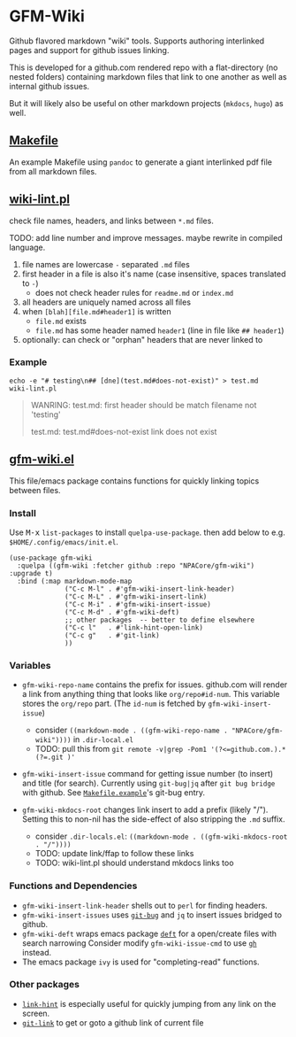 # GFM-Wiki
Github flavored markdown "wiki" tools. Supports authoring interlinked pages and support for github issues linking.


This is developed for a github.com rendered repo with a flat-directory (no nested folders) containing markdown files that link to one another as well as internal github issues.

But it will likely also be useful on other markdown projects (`mkdocs`, `hugo`) as well.

## [Makefile](Makefile.example)
An example Makefile using `pandoc` to generate a giant interlinked pdf file from all markdown files.

## [wiki-lint.pl](wiki-lint.pl)
check file names, headers, and links between `*.md` files.

TODO: add line number and improve messages. maybe rewrite in compiled language.

1. file names are lowercase `-` separated `.md` files
2. first header in a file is also it's name (case insensitive, spaces translated to `-`)
   * does not check header rules for `readme.md` or `index.md`
3. all headers are uniquely named across all files
4. when `[blah][file.md#header1]` is written
   * `file.md` exists
   * `file.md` has some header named `header1` (line in file like `## header1`)
5. optionally: can check or "orphan" headers that are never linked to

### Example
```
echo -e "# testing\n## [dne](test.md#does-not-exist)" > test.md
wiki-lint.pl
```

> WANRING: test.md: first header should be match filename not 'testing'
>
> test.md: test.md#does-not-exist link does not exist 

## [gfm-wiki.el](gfm-wiki.el)

This file/emacs package contains functions for quickly linking topics between files.

### Install
Use <kbd>M-x</kbd> `list-packages` to install `quelpa-use-package`. then add below to e.g. `$HOME/.config/emacs/init.el`. 

```elisp
(use-package gfm-wiki
  :quelpa ((gfm-wiki :fetcher github :repo "NPACore/gfm-wiki") :upgrade t)
  :bind (:map markdown-mode-map
              ("C-c M-l" . #'gfm-wiki-insert-link-header)
              ("C-c M-L" . #'gfm-wiki-insert-link)
              ("C-c M-i" . #'gfm-wiki-insert-issue)
              ("C-c M-d" . #'gfm-wiki-deft)
              ;; other packages  -- better to define elsewhere
              ("C-c l"   . #'link-hint-open-link)
              ("C-c g"   . #'git-link)
              ))
```

### Variables
* `gfm-wiki-repo-name` contains the prefix for issues. github.com will render a link from anything thing that looks like `org/repo#id-num`. This variable stores the `org/repo` part. (The `id-num` is fetched by `gfm-wiki-insert-issue`)
  - consider `((markdown-mode . ((gfm-wiki-repo-name . "NPACore/gfm-wiki"))))` in `.dir-local.el`
  - TODO: pull this from `git remote -v|grep -Pom1 '(?<=github.com.).*(?=.git )'`

* `gfm-wiki-insert-issue` command for getting issue number (to insert) and title (for search). Currently using `git-bug|jq` after `git bug bridge` with github. See [`Makefile.example`](Makefile.example)'s git-bug entry.

* `gfm-wiki-mkdocs-root` changes link insert to add a prefix (likely "/"). Setting this to non-nil has the side-effect of also stripping the `.md` suffix. 
  - consider `.dir-locals.el`: `((markdown-mode . ((gfm-wiki-mkdocs-root . "/"))))` 
  - TODO: update link/ffap to follow these links
  - TODO: wiki-lint.pl should understand mkdocs links too
### Functions and Dependencies
* `gfm-wiki-insert-link-header` shells out to `perl` for finding headers.
* `gfm-wiki-insert-issues` uses [`git-bug`](https://github.com/MichaelMure/git-bug/) and `jq` to insert issues bridged to github.
* `gfm-wiki-deft` wraps emacs package [`deft`](https://github.com/jrblevin/deft) for a open/create files with search narrowing
Consider modify `gfm-wiki-issue-cmd` to use [`gh`](https://cli.github.com/) instead.
* The emacs package `ivy` is used for "completing-read" functions. 

### Other packages
* [`link-hint`](https://github.com/noctuid/link-hint.el/tree/36ce929331f2838213bcaa1145ece4b73ce84afe) is especially useful for quickly jumping from any link on the screen.
* [`git-link`](https://github.com/sshaw/git-link) to get or goto a github link of current file
